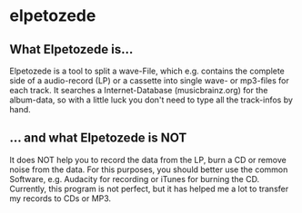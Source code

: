 # elpetozede

## What Elpetozede is...
Elpetozede is a tool to split a wave-File, which e.g. contains the complete side of a audio-record (LP) or a cassette into single wave- or mp3-files for each track.
It searches a Internet-Database (musicbrainz.org) for the album-data, so with a little luck you don't need to type all the track-infos by hand.

## ... and what Elpetozede is NOT
It does NOT help you to record the data from the LP, burn a CD or remove noise from the data. For this purposes, you should better use the common Software, 
e.g. Audacity for recording or iTunes for burning the CD. Currently, this program is not perfect, but it has helped me a lot to transfer my records to CDs or MP3.


